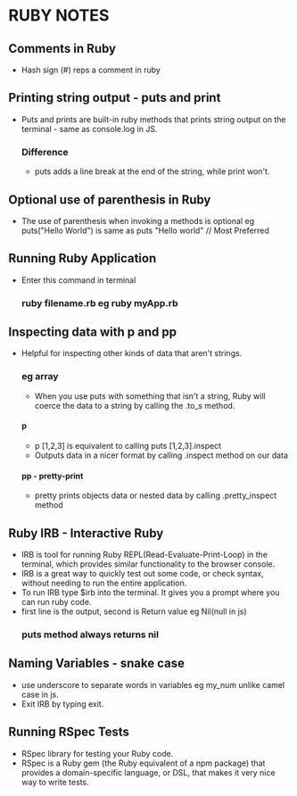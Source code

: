 # RUBY NOTES

## Comments in Ruby

- Hash sign (#) reps a comment in ruby

## Printing string output - puts and print

- Puts and prints are built-in ruby methods that prints string output on the terminal - same as console.log in JS.
  ### Difference
  - puts adds a line break at the end of the string, while print won't.

## Optional use of parenthesis in Ruby

- The use of parenthesis when invoking a methods is optional
  eg
  puts("Hello World") is same as
  puts "Hello world" // Most Preferred

## Running Ruby Application

- Enter this command in terminal
  ### ruby filename.rb eg ruby myApp.rb

## Inspecting data with p and pp

- Helpful for inspecting other kinds of data that aren't strings.

  ### eg array

  - When you use puts with something that isn't a string, Ruby will coerce the data to a string by calling the .to_s method.

  #### p

  - p [1,2,3] is equivalent to calling puts [1,2,3].inspect
  - Outputs data in a nicer format by calling .inspect method on our data

  #### pp - pretty-print

  - pretty prints objects data or nested data by calling .pretty_inspect method

## Ruby IRB - Interactive Ruby

- IRB is tool for running Ruby REPL(Read-Evaluate-Print-Loop) in the terminal, which provides similar functionality to the browser console.
- IRB is a great way to quickly test out some code, or check syntax, without needing to run the entire application.
- To run IRB type $irb into the terminal. It gives you a prompt where you can run ruby code.
- first line is the output, second is Return value eg Nil(null in js)
  ### puts method always returns nil

## Naming Variables - snake case

- use underscore to separate words in variables eg my_num unlike camel case in js.
- Exit IRB by typing exit.

## Running RSpec Tests
- RSpec library for testing your Ruby code.
- RSpec is a Ruby gem (the Ruby equivalent of a npm package) that provides a domain-specific language, or DSL, that makes it very nice way to write tests.